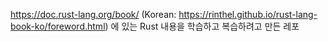 https://doc.rust-lang.org/book/ (Korean: https://rinthel.github.io/rust-lang-book-ko/foreword.html) 에 있는 Rust 내용을 학습하고 복습하려고 만든 레포